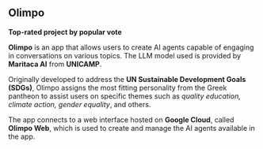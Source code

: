 ## Olimpo

**Top-rated project by popular vote**

**Olimpo** is an app that allows users to create AI agents capable of engaging in conversations on various topics. The LLM model used is provided by **Maritaca AI** from **UNICAMP**.

Originally developed to address the **UN Sustainable Development Goals (SDGs)**, Olimpo assigns the most fitting personality from the Greek pantheon to assist users on specific themes such as *quality education, climate action, gender equality*, and others.

The app connects to a web interface hosted on **Google Cloud**, called **Olimpo Web**, which is used to create and manage the AI agents available in the app.
